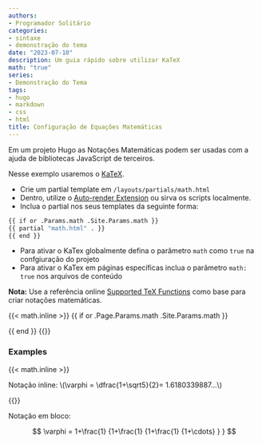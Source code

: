 ```yaml
---
authors:
- Programador Solitário
categories:
- sintaxe
- demonstração do tema
date: "2023-07-10"
description: Um guia rápido sobre utilizar KaTeX
math: "true"
series:
- Demonstração do Tema
tags:
- hugo
- markdown
- css
- html
title: Configuração de Equações Matemáticas
---
```


Em um projeto Hugo as Notações Matemáticas podem ser usadas com a ajuda de bibliotecas JavaScript de terceiros.

<!--more-->

Nesse exemplo usaremos o [KaTeX](https://katex.org/).

-   Crie um partial template em `/layouts/partials/math.html`
-   Dentro, utilize o [Auto-render Extension](https://katex.org/docs/autorender.html) ou sirva os scripts localmente.
-   Inclua o partial nos seus templates da seguinte forma:

```bash
{{ if or .Params.math .Site.Params.math }}
{{ partial "math.html" . }}
{{ end }}
```

-   Para ativar o KaTex globalmente defina o parâmetro `math` como `true` na confgiuração do projeto
-   Para ativar o KaTex em páginas específicas inclua o parâmetro `math: true` nos arquivos de conteúdo

**Nota:** Use a referência online [Supported TeX Functions](https://katex.org/docs/supported.html) como base para criar notações matemáticas.

{{< math.inline >}}
{{ if or .Page.Params.math .Site.Params.math }}

<!-- KaTeX -->
<link rel="stylesheet" href="https://cdn.jsdelivr.net/npm/katex@0.11.1/dist/katex.min.css" integrity="sha384-zB1R0rpPzHqg7Kpt0Aljp8JPLqbXI3bhnPWROx27a9N0Ll6ZP/+DiW/UqRcLbRjq" crossorigin="anonymous">
<script defer src="https://cdn.jsdelivr.net/npm/katex@0.11.1/dist/katex.min.js" integrity="sha384-y23I5Q6l+B6vatafAwxRu/0oK/79VlbSz7Q9aiSZUvyWYIYsd+qj+o24G5ZU2zJz" crossorigin="anonymous"></script>
<script defer src="https://cdn.jsdelivr.net/npm/katex@0.11.1/dist/contrib/auto-render.min.js" integrity="sha384-kWPLUVMOks5AQFrykwIup5lo0m3iMkkHrD0uJ4H5cjeGihAutqP0yW0J6dpFiVkI" crossorigin="anonymous" onload="renderMathInElement(document.body);"></script>
{{ end }}
{{</ math.inline >}}

### Examples

{{< math.inline >}}

<p>
Notação inline: \(\varphi = \dfrac{1+\sqrt5}{2}= 1.6180339887…\)
</p>
{{</ math.inline >}}

Notação em bloco:

$$
 \varphi = 1+\frac{1} {1+\frac{1} {1+\frac{1} {1+\cdots} } }
$$
